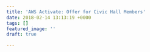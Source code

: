 ```yaml
---
title: 'AWS Activate: Offer for Civic Hall Members'
date: 2018-02-14 13:13:19 +0000
tags: []
featured_image: ''
draft: true

---
```

